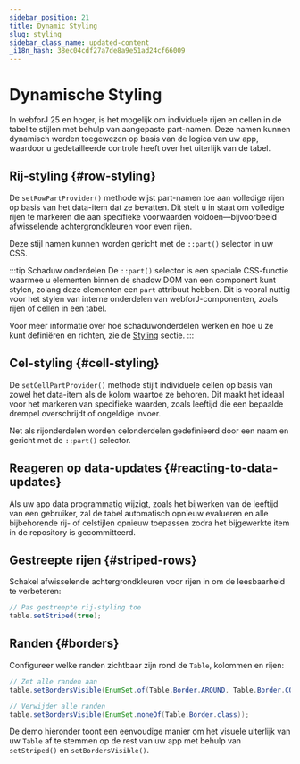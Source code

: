```yaml
---
sidebar_position: 21
title: Dynamic Styling
slug: styling
sidebar_class_name: updated-content
_i18n_hash: 38ec04cdf27a7de8a9e51ad24cf66009
---
```

<!-- vale off -->
# Dynamische Styling <DocChip chip='since' label='25.00' />
<!-- vale on -->

In webforJ 25 en hoger, is het mogelijk om individuele rijen en cellen in de tabel te stijlen met behulp van aangepaste part-namen. Deze namen kunnen dynamisch worden toegewezen op basis van de logica van uw app, waardoor u gedetailleerde controle heeft over het uiterlijk van de tabel.

## Rij-styling {#row-styling}

De `setRowPartProvider()` methode wijst part-namen toe aan volledige rijen op basis van het data-item dat ze bevatten. Dit stelt u in staat om volledige rijen te markeren die aan specifieke voorwaarden voldoen—bijvoorbeeld afwisselende achtergrondkleuren voor even rijen.

Deze stijl namen kunnen worden gericht met de `::part()` selector in uw CSS.

:::tip Schaduw onderdelen
De `::part()` selector is een speciale CSS-functie waarmee u elementen binnen de shadow DOM van een component kunt stylen, zolang deze elementen een `part` attribuut hebben. Dit is vooral nuttig voor het stylen van interne onderdelen van webforJ-componenten, zoals rijen of cellen in een tabel.

Voor meer informatie over hoe schaduwonderdelen werken en hoe u ze kunt definiëren en richten, zie de [Styling](../../styling/shadow-parts) sectie.
:::


<ComponentDemo 
path='/webforj/tablerowstyling?' 
javaE='https://raw.githubusercontent.com/webforj/webforj-documentation/refs/heads/main/src/main/java/com/webforj/samples/views/table/TableRowStylingView.java'
height='300px'
/>

## Cel-styling {#cell-styling}

De `setCellPartProvider()` methode stijlt individuele cellen op basis van zowel het data-item als de kolom waartoe ze behoren. Dit maakt het ideaal voor het markeren van specifieke waarden, zoals leeftijd die een bepaalde drempel overschrijdt of ongeldige invoer.

Net als rijonderdelen worden celonderdelen gedefinieerd door een naam en gericht met de `::part()` selector.

<ComponentDemo 
path='/webforj/tablecellstyling?' 
javaE='https://raw.githubusercontent.com/webforj/webforj-documentation/refs/heads/main/src/main/java/com/webforj/samples/views/table/TableColumnPinningView.java'
height='300px'
/>

## Reageren op data-updates {#reacting-to-data-updates}

Als uw app data programmatig wijzigt, zoals het bijwerken van de leeftijd van een gebruiker, zal de tabel automatisch opnieuw evalueren en alle bijbehorende rij- of celstijlen opnieuw toepassen zodra het bijgewerkte item in de repository is gecommitteerd.

<ComponentDemo 
path='/webforj/tabledynamicstyling?' 
javaE='https://raw.githubusercontent.com/webforj/webforj-documentation/refs/heads/main/src/main/java/com/webforj/samples/views/table/TableDynamicStylingView.java'
height='475px'
/>

## Gestreepte rijen {#striped-rows}

Schakel afwisselende achtergrondkleuren voor rijen in om de leesbaarheid te verbeteren:

```java
// Pas gestreepte rij-styling toe
table.setStriped(true);
```

## Randen {#borders}

Configureer welke randen zichtbaar zijn rond de `Table`, kolommen en rijen:

```java
// Zet alle randen aan
table.setBordersVisible(EnumSet.of(Table.Border.AROUND, Table.Border.COLUMNS, Table.Border.ROWS));

// Verwijder alle randen
table.setBordersVisible(EnumSet.noneOf(Table.Border.class));
```

De demo hieronder toont een eenvoudige manier om het visuele uiterlijk van uw `Table` af te stemmen op de rest van uw app met behulp van `setStriped()` en `setBordersVisible()`.

<ComponentDemo 
path='/webforj/tablelayoutstyling?' 
javaE='https://raw.githubusercontent.com/webforj/webforj-documentation/refs/heads/main/src/main/java/com/webforj/samples/views/table/TableLayoutStylingView.java'
height='300px'
/>
